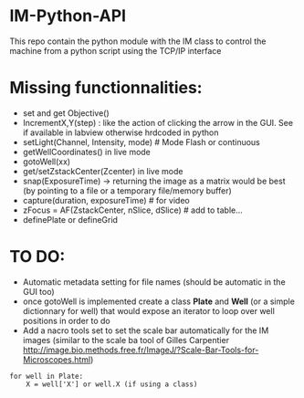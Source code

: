 # IM-Python-API

This repo contain the python module with the IM class to control the machine from a python script using the TCP/IP interface

# Missing functionnalities:
- set and get Objective()
- IncrementX,Y(step) : like the action of clicking the arrow in the GUI. See if available in labview otherwise hrdcoded in python
- setLight(Channel, Intensity, mode) # Mode Flash or continuous
- getWellCoordinates() in live mode
- gotoWell(xx) 
- get/setZstackCenter(Zcenter) in live mode
- snap(ExposureTime) -> returning the image as a matrix would be best (by pointing to a file or a temporary file/memory buffer)
- capture(duration, exposureTime) # for video
- zFocus = AF(ZstackCenter, nSlice, dSlice) # add to table...
- definePlate or defineGrid

# TO DO:
- Automatic metadata setting for file names (should be automatic in the GUI too)    
- once gotoWell is implemented create a class __Plate__ and __Well__ (or a simple dictionnary for well) that would expose an iterator to loop over well positions in order to do    
- Add a nacro tools set to set the scale bar automatically for the IM images (similar to the scale ba tool of Gilles Carpentier http://image.bio.methods.free.fr/ImageJ/?Scale-Bar-Tools-for-Microscopes.html)
``` 
for well in Plate:   
	X = well['X'] or well.X (if using a class)
```
